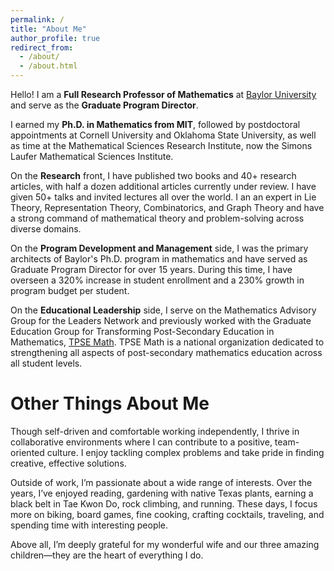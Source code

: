 ```yaml
---
permalink: /
title: "About Me"
author_profile: true
redirect_from: 
  - /about/
  - /about.html
---
```


Hello! I am a **Full Research Professor of Mathematics** at [Baylor University](https://www.baylor.edu/) and serve as the **Graduate Program Director**. 

I earned my **Ph.D. in Mathematics from MIT**, followed by postdoctoral appointments at Cornell University and Oklahoma State University, as well as time at the Mathematical Sciences Research Institute, now the Simons Laufer Mathematical Sciences Institute.

On the **Research** front, I have published two books and 40+ research articles, with half a dozen additional articles currently under review. I have given 50+ talks and invited lectures all over the world. 
I an an expert in Lie Theory, Representation Theory, Combinatorics, and Graph Theory and 
have a strong command of mathematical theory and problem-solving across diverse domains.

On the **Program Development and Management** side, I was the primary architects of Baylor's Ph.D. program in mathematics and have served as Graduate Program Director for over 15 years. During this time, I have overseen a 320% increase in student enrollment and a 230% growth in program budget per student.

On the **Educational Leadership** side, I serve on the Mathematics Advisory Group for the Leaders Network and previously worked with the Graduate Education Group for Transforming Post-Secondary Education in Mathematics, [TPSE Math](https://www.tpsemath.org/). TPSE Math is a national organization dedicated to strengthening all aspects of post-secondary mathematics education across all student levels.


Other Things About Me
======
Though self-driven and comfortable working independently, I thrive in collaborative environments where I can contribute to a positive, team-oriented culture. I enjoy tackling complex problems and take pride in finding creative, effective solutions.

Outside of work, I’m passionate about a wide range of interests. Over the years, I’ve enjoyed reading, gardening with native Texas plants, earning a black belt in Tae Kwon Do, rock climbing, and running. These days, I focus more on biking, board games, fine cooking, crafting cocktails, traveling, and spending time with interesting people.

Above all, I’m deeply grateful for my wonderful wife and our three amazing children—they are the heart of everything I do.
